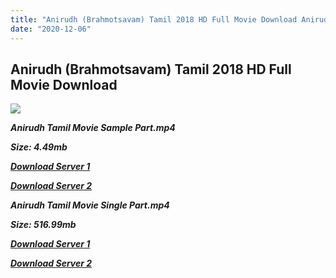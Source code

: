 ```yaml
---
title: "Anirudh (Brahmotsavam) Tamil 2018 HD Full Movie Download Anirudh (Brahmotsavam) Tamil HD Movie Download"
date: "2020-12-06"
---
```


## Anirudh (Brahmotsavam) Tamil 2018 HD Full Movie Download

![](https://images.moviebuff.com/04bc63bf-bf72-4691-8602-5102d4c9bf52?w=1000)

**_Anirudh Tamil Movie Sample Part.mp4_**

**_Size: 4.49mb_**

**_[Download Server 1](http://dl2.tamilsrcg.xyz/load/2018/Anirudh{525e4ed8fa01f01a9103e1e2d0de788082fff3ddd3718eaf08f87fc8fd9b0ee6}20(Brahmotsavam)/Anirudh{525e4ed8fa01f01a9103e1e2d0de788082fff3ddd3718eaf08f87fc8fd9b0ee6}20(Brahmotsavam){525e4ed8fa01f01a9103e1e2d0de788082fff3ddd3718eaf08f87fc8fd9b0ee6}20HDRip/Anirudh{525e4ed8fa01f01a9103e1e2d0de788082fff3ddd3718eaf08f87fc8fd9b0ee6}20(Brahmotsavam){525e4ed8fa01f01a9103e1e2d0de788082fff3ddd3718eaf08f87fc8fd9b0ee6}20704x300/Anirudh{525e4ed8fa01f01a9103e1e2d0de788082fff3ddd3718eaf08f87fc8fd9b0ee6}20(Brahmotsavam){525e4ed8fa01f01a9103e1e2d0de788082fff3ddd3718eaf08f87fc8fd9b0ee6}20(2018){525e4ed8fa01f01a9103e1e2d0de788082fff3ddd3718eaf08f87fc8fd9b0ee6}20HDRip{525e4ed8fa01f01a9103e1e2d0de788082fff3ddd3718eaf08f87fc8fd9b0ee6}20Sample{525e4ed8fa01f01a9103e1e2d0de788082fff3ddd3718eaf08f87fc8fd9b0ee6}20HD.mp4)_**

**_[Download Server 2](http://dl2.tamilsrcg.xyz/load/2018/Anirudh{525e4ed8fa01f01a9103e1e2d0de788082fff3ddd3718eaf08f87fc8fd9b0ee6}20(Brahmotsavam)/Anirudh{525e4ed8fa01f01a9103e1e2d0de788082fff3ddd3718eaf08f87fc8fd9b0ee6}20(Brahmotsavam){525e4ed8fa01f01a9103e1e2d0de788082fff3ddd3718eaf08f87fc8fd9b0ee6}20HDRip/Anirudh{525e4ed8fa01f01a9103e1e2d0de788082fff3ddd3718eaf08f87fc8fd9b0ee6}20(Brahmotsavam){525e4ed8fa01f01a9103e1e2d0de788082fff3ddd3718eaf08f87fc8fd9b0ee6}20704x300/Anirudh{525e4ed8fa01f01a9103e1e2d0de788082fff3ddd3718eaf08f87fc8fd9b0ee6}20(Brahmotsavam){525e4ed8fa01f01a9103e1e2d0de788082fff3ddd3718eaf08f87fc8fd9b0ee6}20(2018){525e4ed8fa01f01a9103e1e2d0de788082fff3ddd3718eaf08f87fc8fd9b0ee6}20HDRip{525e4ed8fa01f01a9103e1e2d0de788082fff3ddd3718eaf08f87fc8fd9b0ee6}20Sample{525e4ed8fa01f01a9103e1e2d0de788082fff3ddd3718eaf08f87fc8fd9b0ee6}20HD.mp4)_**

**_Anirudh Tamil Movie Single Part.mp4_**

**_Size: 516.99mb_**

**_[Download Server 1](http://dl2.tamilsrcg.xyz/load/2018/Anirudh{525e4ed8fa01f01a9103e1e2d0de788082fff3ddd3718eaf08f87fc8fd9b0ee6}20(Brahmotsavam)/Anirudh{525e4ed8fa01f01a9103e1e2d0de788082fff3ddd3718eaf08f87fc8fd9b0ee6}20(Brahmotsavam){525e4ed8fa01f01a9103e1e2d0de788082fff3ddd3718eaf08f87fc8fd9b0ee6}20HDRip/Anirudh{525e4ed8fa01f01a9103e1e2d0de788082fff3ddd3718eaf08f87fc8fd9b0ee6}20(Brahmotsavam){525e4ed8fa01f01a9103e1e2d0de788082fff3ddd3718eaf08f87fc8fd9b0ee6}20704x300/Anirudh{525e4ed8fa01f01a9103e1e2d0de788082fff3ddd3718eaf08f87fc8fd9b0ee6}20(Brahmotsavam){525e4ed8fa01f01a9103e1e2d0de788082fff3ddd3718eaf08f87fc8fd9b0ee6}20(2018){525e4ed8fa01f01a9103e1e2d0de788082fff3ddd3718eaf08f87fc8fd9b0ee6}20HDRip{525e4ed8fa01f01a9103e1e2d0de788082fff3ddd3718eaf08f87fc8fd9b0ee6}20HD.mp4)_**

**_[Download Server 2](http://dl2.tamilsrcg.xyz/load/2018/Anirudh{525e4ed8fa01f01a9103e1e2d0de788082fff3ddd3718eaf08f87fc8fd9b0ee6}20(Brahmotsavam)/Anirudh{525e4ed8fa01f01a9103e1e2d0de788082fff3ddd3718eaf08f87fc8fd9b0ee6}20(Brahmotsavam){525e4ed8fa01f01a9103e1e2d0de788082fff3ddd3718eaf08f87fc8fd9b0ee6}20HDRip/Anirudh{525e4ed8fa01f01a9103e1e2d0de788082fff3ddd3718eaf08f87fc8fd9b0ee6}20(Brahmotsavam){525e4ed8fa01f01a9103e1e2d0de788082fff3ddd3718eaf08f87fc8fd9b0ee6}20704x300/Anirudh{525e4ed8fa01f01a9103e1e2d0de788082fff3ddd3718eaf08f87fc8fd9b0ee6}20(Brahmotsavam){525e4ed8fa01f01a9103e1e2d0de788082fff3ddd3718eaf08f87fc8fd9b0ee6}20(2018){525e4ed8fa01f01a9103e1e2d0de788082fff3ddd3718eaf08f87fc8fd9b0ee6}20HDRip{525e4ed8fa01f01a9103e1e2d0de788082fff3ddd3718eaf08f87fc8fd9b0ee6}20HD.mp4)_**
